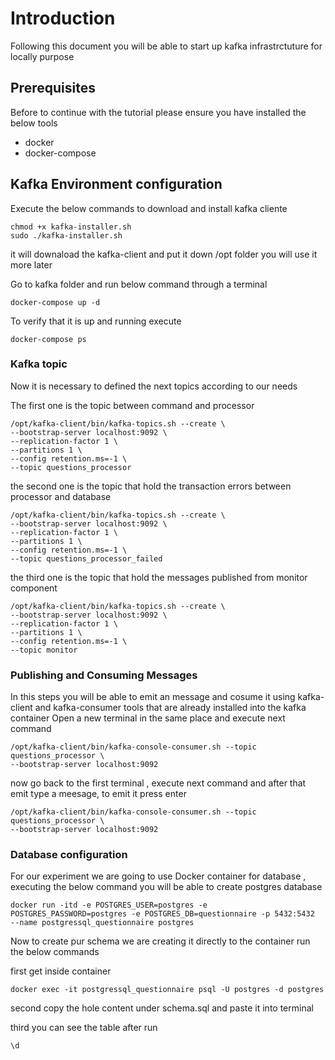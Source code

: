 # Introduction
Following this document you will be able to start up kafka infrastrctuture for locally purpose

## Prerequisites 
Before to continue with the tutorial please ensure you have installed the below tools
- docker
- docker-compose
## Kafka Environment configuration

Execute the below commands to download and install kafka cliente 

```
chmod +x kafka-installer.sh
sudo ./kafka-installer.sh
```

it will downaload the kafka-client and put it down /opt folder you will use it more later

Go to kafka folder and run below command through a terminal
```
docker-compose up -d 
```

To verify that it is up and running execute 
```
docker-compose ps
```

### Kafka topic
Now it is necessary to defined the next topics according to our needs

The first one is the topic between command and processor

```
/opt/kafka-client/bin/kafka-topics.sh --create \
--bootstrap-server localhost:9092 \
--replication-factor 1 \
--partitions 1 \
--config retention.ms=-1 \
--topic questions_processor
```

the second one is the topic that hold the transaction errors between processor and database 

```
/opt/kafka-client/bin/kafka-topics.sh --create \
--bootstrap-server localhost:9092 \
--replication-factor 1 \
--partitions 1 \
--config retention.ms=-1 \
--topic questions_processor_failed
```

the third one is the topic that hold the messages published from monitor component
```
/opt/kafka-client/bin/kafka-topics.sh --create \
--bootstrap-server localhost:9092 \
--replication-factor 1 \
--partitions 1 \
--config retention.ms=-1 \
--topic monitor
```

### Publishing and Consuming Messages
In this steps you will be able to emit an message and cosume it using kafka-client and kafka-consumer tools that are already installed into the kafka container 
Open a new terminal in the same place and execute next command
```
/opt/kafka-client/bin/kafka-console-consumer.sh --topic questions_processor \
--bootstrap-server localhost:9092
```

now go back to the first terminal , execute next command and after that emit type a meesage, to emit it press enter

```
/opt/kafka-client/bin/kafka-console-consumer.sh --topic questions_processor \
--bootstrap-server localhost:9092
```

### Database configuration

For our experiment we are going to use Docker container for database , executing the below command you will be able to create postgres database

```
docker run -itd -e POSTGRES_USER=postgres -e POSTGRES_PASSWORD=postgres -e POSTGRES_DB=questionnaire -p 5432:5432  --name postgressql_questionnaire postgres
```

Now to create pur schema we are creating it directly to the container run the below commands

first get inside container

```
docker exec -it postgressql_questionnaire psql -U postgres -d postgres
```
second copy the hole content under schema.sql and paste it into terminal 

third you can see the table after run
```
\d 
```
